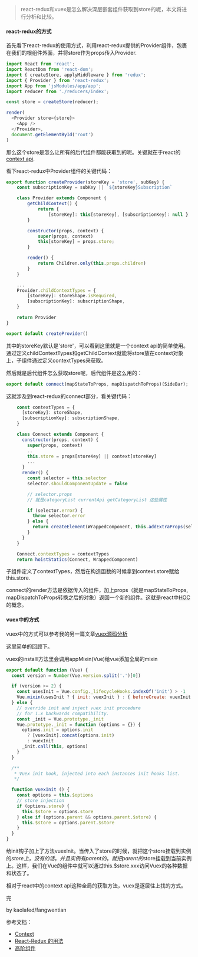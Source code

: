 >react-redux和vuex是怎么解决深层嵌套组件获取到store的呢，本文将进行分析和比较。

#### react-redux的方式
首先看下react-redux的使用方式，利用react-redux提供的Provider组件，包裹在我们的根组件外面，并将store作为props传入Provider.
```javascript
import React from 'react';
import ReactDom from 'react-dom';
import { createStore, applyMiddleware } from 'redux';
import { Provider } from 'react-redux';
import App from 'jsModules/app/app';
import reducer from './reducers/index';

const store = createStore(reducer);

render(
  <Provider store={store}>
    <App />
  </Provider>,
  document.getElementById('root')
)
```

那么这个store是怎么让所有的后代组件都能获取到的呢。关键就在于react的[context api](https://reactjs.org/docs/context.html).

看下react-redux中Provider组件的关键代码：
```javascript
export function createProvider(storeKey = 'store', subKey) {
    const subscriptionKey = subKey || `${storeKey}Subscription`

    class Provider extends Component {
        getChildContext() {
            return {
                [storeKey]: this[storeKey], [subscriptionKey]: null }
        }

        constructor(props, context) {
            super(props, context)
            this[storeKey] = props.store;
        }

        render() {
            return Children.only(this.props.children)
        }
    }

    ...
    Provider.childContextTypes = {
        [storeKey]: storeShape.isRequired,
        [subscriptionKey]: subscriptionShape,
    }

    return Provider
}

export default createProvider()

```
其中的storeKey默认是'store'，可以看到这里就是一个context api的简单使用。通过定义childContextTypes和getChildContext就能将store放在context对象上，子组件通过定义contextTypes来获取。

然后就是后代组件怎么获取store呢，后代组件是这么用的：
```javascript
export default connect(mapStateToProps, mapDispatchToProps)(SideBar);

```
这就涉及到react-redux的connect部分，看关键代码：

```javascript
    const contextTypes = {
      [storeKey]: storeShape,
      [subscriptionKey]: subscriptionShape,
    }

    class Connect extends Component {
      constructor(props, context) {
        super(props, context)
        ..
        this.store = props[storeKey] || context[storeKey]
        ...
      }
      render() {
        const selector = this.selector
        selector.shouldComponentUpdate = false

        // selector.props
        // 就是categoryList currentApi getCategoryList 这些属性

        if (selector.error) {
          throw selector.error
        } else {
          return createElement(WrappedComponent, this.addExtraProps(selector.props))
        }
      }
    }

    Connect.contextTypes = contextTypes
    return hoistStatics(Connect, WrappedComponent)
```
子组件定义了contextTypes，然后在构造函数的时候拿到context.store赋给this.store.

connect的render方法是依据传入的组件，加上props（就是mapStateToProps, mapDispatchToProps转换之后的对象）返回一个新的组件。这就是react中[HOC](https://react.bootcss.com/docs/higher-order-components.html)的概念。

#### vuex中的方式
vuex中的方式可以参考我的另一篇文章[vuex源码分析](https://github.com/kaola-fed/blog/issues/47)

这里简单的回顾下。

vuex的installl方法里会调用appMixin(Vue)给vue添加全局的mixin

```javascript
export default function (Vue) {
  const version = Number(Vue.version.split('.')[0])

  if (version >= 2) {
    const usesInit = Vue.config._lifecycleHooks.indexOf('init') > -1
    Vue.mixin(usesInit ? { init: vuexInit } : { beforeCreate: vuexInit })
  } else {
    // override init and inject vuex init procedure
    // for 1.x backwards compatibility.
    const _init = Vue.prototype._init
    Vue.prototype._init = function (options = {}) {
      options.init = options.init
        ? [vuexInit].concat(options.init)
        : vuexInit
      _init.call(this, options)
    }
  }

  /**
   * Vuex init hook, injected into each instances init hooks list.
   */

  function vuexInit () {
    const options = this.$options
    // store injection
    if (options.store) {
      this.$store = options.store
    } else if (options.parent && options.parent.$store) {
      this.$store = options.parent.$store
    }
  }
}

```
给init钩子加上了方法vuexInit。当传入了store的时候，就把这个store挂载到实例的$store上，没有的话，并且实例有parent的，就把parent的$store挂载到当前实例上。这样，我们在Vue的组件中就可以通过this.$store.xxx访问Vuex的各种数据和状态了。

相对于react中的context api这种全局的获取方法，vuex是逐层往上找的方式。

完

by kaolafed/fangwentian

参考文档：
- [Context](https://reactjs.org/docs/context.html)
- [React-Redux 的用法](http://www.ruanyifeng.com/blog/2016/09/redux_tutorial_part_three_react-redux.html)
- [高阶组件](https://react.bootcss.com/docs/higher-order-components.html)